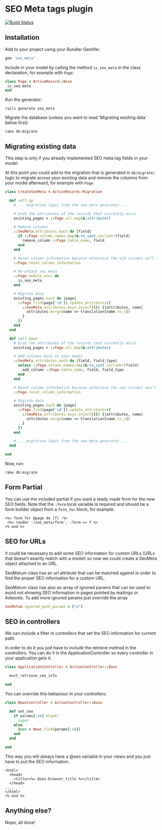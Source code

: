 # SEO Meta tags plugin

[![Build Status](https://travis-ci.org/parndt/seo_meta.png)](https://travis-ci.org/parndt/seo_meta)

## Installation

Add to your project using your Bundler Gemfile:

```ruby
gem 'seo_meta'
```

Include in your model by calling the method `is_seo_meta` in the class declaration,
for example with `Page`:

```ruby
class Page < ActiveRecord::Base
 is_seo_meta
end
```

Run the generator:

    rails generate seo_meta

Migrate the database (unless you want to read 'Migrating existing data' below first):

    rake db:migrate

## Migrating existing data

This step is only if you already implemented SEO meta tag fields in your model.

At this point you could add to the migration that is generated in `db/migrate/`
logic to migrate across your existing data and remove the columns from your model
afterward, for example with `Page`:

```ruby
class CreateSeoMeta < ActiveRecord::Migration

  def self.up
    # ... migration logic from the seo_meta generator ...

    # Grab the attributes of the records that currently exist
    existing_pages = ::Page.all.map(&:attributes)

    # Remove columns
    ::SeoMeta.attributes.each do |field|
      if ::Page.column_names.map(&:to_sym).include?(field)
        remove_column ::Page.table_name, field
      end
    end

    # Reset column information because otherwise the old columns will still exist.
    ::Page.reset_column_information

    # Re-attach seo_meta
    ::Page.module_eval do
      is_seo_meta
    end

    # Migrate data
    existing_pages.each do |page|
      ::Page.find(page['id']).update_attributes({
        ::SeoMeta.attributes.keys.inject({}) {|attributes, name|
          attributes.merge(name => translation[name.to_s])
        }
      })
    end
  end

  def self.down
    # Grab the attributes of the records that currently exist
    existing_pages = ::Page.all.map(&:attributes)

    # Add columns back to your model
    ::SeoMeta.attributes.each do |field, field_type|
      unless ::Page.column_names.map(&:to_sym).include?(field)
        add_column ::Page.table_name, field, field_type
      end
    end

    # Reset column information because otherwise the new columns won't exist yet.
    ::Page.reset_column_information

    # Migrate data
    existing_pages.each do |page|
      ::Page.find(page['id']).update_attributes({
        ::SeoMeta.attributes.keys.inject({}) {|attributes, name|
          attributes.merge(name => translation[name.to_s])
        }
      })
    end

    # ... migration logic from the seo_meta generator ...
  end

end
```

Now, run:

    rake db:migrate

## Form Partial

You can use the included partial if you want a ready made form for the new SEO fields.
Note that the `:form` local variable is required and should be a form builder object
from a `form_for` block, for example:

```erb
<%= form_for @page do |f| -%>
 <%= render '/seo_meta/form', :form => f %>
<% end %>
```

## SEO for URLs

It could be necessary to add some SEO information for custom URLs (URLs that doesn't exactly match with a model) so now we could create a SeoMeta object attached to an URL.

SeoMetum class has an url attribute that can be matched against in order to find the proper SEO information for a custom URL.

SeoMetum class has also an array of ignored params that can be used to avoid not showing SEO information in pages pointed by mailings or Adwords. To add more ignored params just override the array

```ruby
SeoMetum.ignored_path_params = ["a"]
```

## SEO in controllers

We can include a filter in controllers that set the SEO information for current path.

In order to do it you just have to include the retrieve method in the controllers. You can do it in the ApplicationController so every controller in your application gets it.

```ruby
class ApplicationController < ActionController::Base

  must_retrieve_seo_info

end

```

You can override this behaviour in your controllers:

```ruby
class NewsController < ActionController::Base

  def set_seo
    if params[:id].blank?
      super
    else
      @seo = News.find(params[:id])
    end
  end

end

```

This way you will always have a @seo variable in your views and you just have to put the SEO information.


```erb
<html>
  <head>
    <title><%= @seo.browser_title %></title>
  </head>
....
</html>
<% end %>
```

## Anything else?

Nope, all done!
